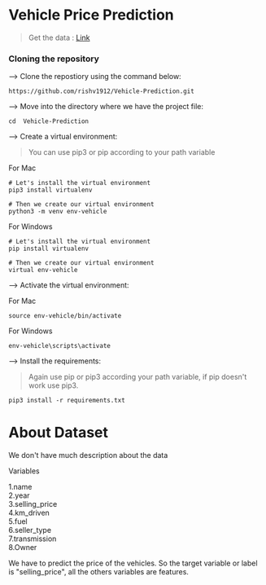 # Vehicle Price Prediction
> Get the data : [Link](https://www.kaggle.com/datasets/nehalbirla/vehicle-dataset-from-cardekho)


### Cloning the repository
--> Clone the repostiory using the command below:
``` 
https://github.com/rishv1912/Vehicle-Prediction.git
```

--> Move into the directory where we have the project file:

```
cd  Vehicle-Prediction
```

--> Create a virtual environment:
>You can use pip3 or pip according to your path variable

For Mac
```
# Let's install the virtual environment
pip3 install virtualenv

# Then we create our virtual environment
python3 -m venv env-vehicle
```

For Windows
```
# Let's install the virtual environment
pip install virtualenv

# Then we create our virtual environment
virtual env-vehicle
```

--> Activate the virtual environment:

For Mac
```
source env-vehicle/bin/activate
```

For Windows
```
env-vehicle\scripts\activate
```

--> Install the requirements:

>Again use pip or pip3 according your path variable, if pip doesn't work use pip3.

```
pip3 install -r requirements.txt
```


# About Dataset

We don't have much description about the data


Variables 

1.name  
2.year  
3.selling_price  
4.km_driven  
5.fuel  
6.seller_type  
7.transmission  
8.Owner  

We have to predict the price of the vehicles. 
So the target variable or label is "selling_price", all the others variables are features.